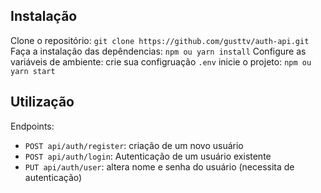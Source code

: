 ## Instalação

Clone o repositório: `git clone https://github.com/gusttv/auth-api.git`
Faça a instalação das depêndencias: `npm ou yarn install`
Configure as variáveis de ambiente: crie sua configruação `.env`
inicie o projeto: `npm ou yarn start`


## Utilização

Endpoints:

- `POST api/auth/register`: criação de um novo usuário
- `POST api/auth/login`: Autenticação de um usuário existente
- `PUT api/auth/user`: altera nome e senha do usuário (necessita de autenticação)

